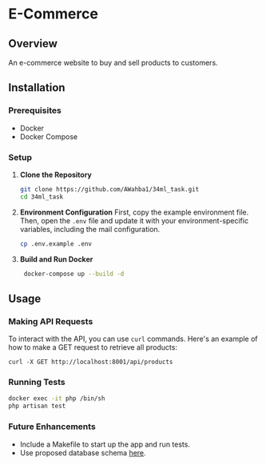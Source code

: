 
# E-Commerce

## Overview

An e-commerce website to buy and sell products to customers.


## Installation


### Prerequisites

- Docker
- Docker Compose

### Setup

1. **Clone the Repository**

   ```bash
   git clone https://github.com/AWahba1/34ml_task.git
   cd 34ml_task

2. **Environment Configuration**
First, copy the example environment file. Then, open the `.env` file and update it with your environment-specific variables, including the mail configuration.

   ```bash
   cp .env.example .env

3. **Build and Run Docker**
   ```bash
    docker-compose up --build -d

## Usage

### Making API Requests

To interact with the API, you can use `curl` commands. Here's an example of how to make a GET request to retrieve all products:
```
curl -X GET http://localhost:8001/api/products
```

### Running Tests
```bash
docker exec -it php /bin/sh
php artisan test
```

### Future Enhancements

- Include a Makefile to start up the app and run tests.
- Use proposed database schema [here](/database/database-optimization.md).